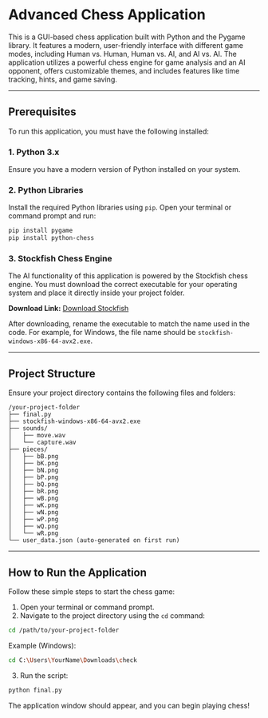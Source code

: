 # Advanced Chess Application

This is a GUI-based chess application built with Python and the Pygame library. 
It features a modern, user-friendly interface with different game modes, including 
Human vs. Human, Human vs. AI, and AI vs. AI. The application utilizes a powerful 
chess engine for game analysis and an AI opponent, offers customizable themes, 
and includes features like time tracking, hints, and game saving.

---

## Prerequisites

To run this application, you must have the following installed:

### 1. Python 3.x
Ensure you have a modern version of Python installed on your system.

### 2. Python Libraries
Install the required Python libraries using `pip`. Open your terminal or command prompt and run:

```bash
pip install pygame
pip install python-chess
```

### 3. Stockfish Chess Engine
The AI functionality of this application is powered by the Stockfish chess engine. 
You must download the correct executable for your operating system and place it directly inside your project folder.

**Download Link:** [Download Stockfish](https://stockfishchess.org/download/)

After downloading, rename the executable to match the name used in the code. 
For example, for Windows, the file name should be `stockfish-windows-x86-64-avx2.exe`.

---

## Project Structure

Ensure your project directory contains the following files and folders:

```
/your-project-folder
├── final.py
├── stockfish-windows-x86-64-avx2.exe
├── sounds/
│   ├── move.wav
│   └── capture.wav
├── pieces/
│   ├── bB.png
│   ├── bK.png
│   ├── bN.png
│   ├── bP.png
│   ├── bQ.png
│   ├── bR.png
│   ├── wB.png
│   ├── wK.png
│   ├── wN.png
│   ├── wP.png
│   ├── wQ.png
│   └── wR.png
└── user_data.json (auto-generated on first run)
```

---

## How to Run the Application

Follow these simple steps to start the chess game:

1. Open your terminal or command prompt.
2. Navigate to the project directory using the `cd` command:

```bash
cd /path/to/your-project-folder
```

Example (Windows):
```bash
cd C:\Users\YourName\Downloads\check
```

3. Run the script:

```bash
python final.py
```

The application window should appear, and you can begin playing chess!
